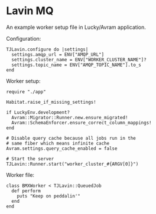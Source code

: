 # Lavin MQ

An example worker setup file in Lucky/Avram application.

Configuration:

```
TJLavin.configure do |settings|
  settings.amqp_url = ENV["AMQP_URL"]
  settings.cluster_name = ENV["WORKER_CLUSTER_NAME"]?
  settings.topic_name = ENV["AMQP_TOPIC_NAME"].to_s
end
```

Worker setup:

```
require "./app"

Habitat.raise_if_missing_settings!

if LuckyEnv.development?
  Avram::Migrator::Runner.new.ensure_migrated!
  Avram::SchemaEnforcer.ensure_correct_column_mappings!
end

# Disable query cache because all jobs run in the
# same fiber which means infinite cache
Avram.settings.query_cache_enabled = false

# Start the server
TJLavin::Runner.start("worker_cluster_#{ARGV[0]}")
```

Worker file:

```
class BMXWorker < TJLavin::QueuedJob
  def perform
    puts "Keep on peddalin'"
  end
end
```
